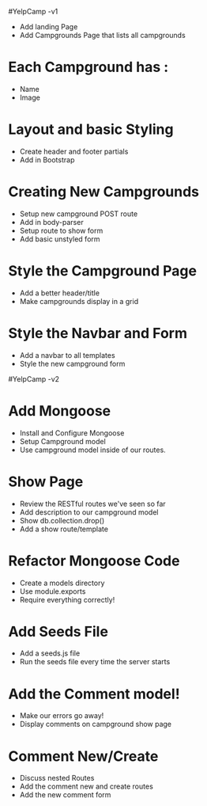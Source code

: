 #YelpCamp -v1

* Add landing Page
* Add Campgrounds Page that lists all campgrounds

# Each Campground has :
* Name
* Image

# Layout and basic Styling
* Create header and footer partials
* Add in Bootstrap

# Creating New Campgrounds
* Setup new campground POST route
* Add in body-parser
* Setup route to show form
* Add basic unstyled form

# Style the Campground Page
* Add a better header/title
* Make campgrounds display in a grid

# Style the Navbar and Form
* Add a navbar to all templates
* Style the new campground form

#YelpCamp -v2

# Add Mongoose
* Install and Configure Mongoose
* Setup Campground model
* Use campground model inside of our routes.

# Show Page
* Review the RESTful routes we've seen so far
* Add description to our campground model
* Show db.collection.drop()
* Add a show route/template

# Refactor Mongoose Code
* Create a models directory
* Use module.exports
* Require everything correctly!

# Add Seeds File
* Add a seeds.js file
* Run the seeds file every time the server starts

# Add the Comment model!
* Make our errors go away!
* Display comments on campground show page

# Comment New/Create
* Discuss nested Routes
* Add the comment new and create routes
* Add the new comment form
